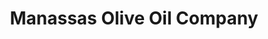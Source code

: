 ---
title: "Manassas Olive Oil Company"
url: /manassas/manassas-olive-oil-company/
shop: supermarket
---